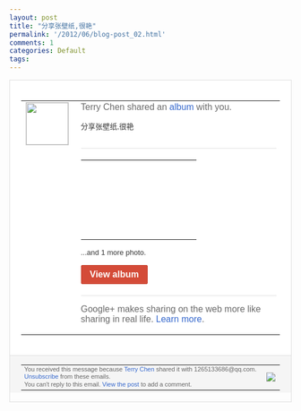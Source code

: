 ```yaml
---
layout: post
title: "分享张壁纸,很艳"
permalink: '/2012/06/blog-post_02.html'
comments: 1
categories: Default
tags: 
---
```

<div style="border:solid 1px #dfdfdf;color:#686868;font:13px Arial"><div style="background-color:#fff;padding:20px;"><table cellpadding="0" cellspacing="0"><tr><td style="padding-right:15px;vertical-align:top"><a href="https://plus.google.com/_/notifications/ngemlink?&amp;emid=CLjW48rVr7ACFQQGQAodvX8AAA&amp;path=%2F108643996575278738906&amp;dt=1338644020917"><img height="75" src="https://lh3.googleusercontent.com/-KKRGTyJ5Bl0/AAAAAAAAAAI/AAAAAAAAEEY/jllxqER5dCk/s75-c-k-a/photo.jpg" style="border:solid 1px #cccccc;" width="75"/></a></td><td style="width:578px;color:#333;font:13px Arial;vertical-align:top;"><div style="color:#686868;font:16px Arial;;padding-bottom:15px">Terry Chen shared an <a href="https://plus.google.com/_/notifications/ngemlink?&amp;emid=CLjW48rVr7ACFQQGQAodvX8AAA&amp;path=%2Fphotos%2F108643996575278738906%2Falbum%2F5741660315188828673%3Fgpinv%3DAMIXal-O4n76Wjhk8Rh58p_xPO0_Qw9Tfc1uNbEPkTQS3X761HIjvwM8A-aOecCUIN82OkRMLyNKEdcQNAsdIMRyw2ce5PO61vhxe8AAZ-6YROnt1pO1QRA&amp;dt=1338644020917" style="color:#3366CC;text-decoration:none;">album</a> with you.</div><div style="padding-bottom:10px">分享张壁纸,很艳</div><div style="margin:20px 0;border-bottom:solid 1px #dfdfdf"></div><table cellpadding="0" cellspacing="0" style="margin-bottom:15px"><tr><td background="https://lh5.googleusercontent.com/-4e3hW5fvUsk/T8oWIFImSWI/AAAAAAAAJP0/AAFPZ3xGNBw/h142/Windows8_09.jpg" colspan="3" height="142px" style="background-repeat:no-repeat" width="190px"><a href="https://plus.google.com/_/notifications/ngemlink?&amp;emid=CLjW48rVr7ACFQQGQAodvX8AAA&amp;path=%2Fphotos%2F108643996575278738906%2Falbum%2F5741660315188828673%3Fgpinv%3DAMIXal-O4n76Wjhk8Rh58p_xPO0_Qw9Tfc1uNbEPkTQS3X761HIjvwM8A-aOecCUIN82OkRMLyNKEdcQNAsdIMRyw2ce5PO61vhxe8AAZ-6YROnt1pO1QRA&amp;dt=1338644020917" style="text-decoration:none;display:block;height:100%"></a></td></tr></table><div style="margin-bottom:15px">...and 1 more photo.</div><a href="https://plus.google.com/_/notifications/ngemlink?&amp;emid=CLjW48rVr7ACFQQGQAodvX8AAA&amp;path=%2Fphotos%2F108643996575278738906%2Falbum%2F5741660315188828673%3Fgpinv%3DAMIXal-O4n76Wjhk8Rh58p_xPO0_Qw9Tfc1uNbEPkTQS3X761HIjvwM8A-aOecCUIN82OkRMLyNKEdcQNAsdIMRyw2ce5PO61vhxe8AAZ-6YROnt1pO1QRA&amp;dt=1338644020917" style="display:inline-block;padding:7px 15px;background-color:#d44b38; color:#fff;font-size:16px; font-weight:bold;border-radius:2px;border:solid 1px #c43b28; white-space:nowrap;text-decoration:none">View album</a><div style="margin-top:20px;border-top:solid 1px #dfdfdf"><div style="padding:15px 0;color:#686868;font:16px Arial;">Google+ makes sharing on the web more like sharing in real life. <a href="http://www.google.com/+/learnmore/" style="color:#3366CC;text-decoration:none;">Learn more</a>.</div></div></td></tr></table></div><div style="border-top:solid 1px #dfdfdf;padding:0 20px; background-color:#f5f5f5"><table cellpadding="0" cellspacing="0" style="height:50px"><tbody><tr><td style="vertical-align:middle;width:100%; color:#636363;font:11px Arial; line-height:120%">You received this message because <a href="https://plus.google.com/_/notifications/ngemlink?&amp;emid=CLjW48rVr7ACFQQGQAodvX8AAA&amp;path=%2F108643996575278738906%3Fgpinv%3DAMIXal-O4n76Wjhk8Rh58p_xPO0_Qw9Tfc1uNbEPkTQS3X761HIjvwM8A-aOecCUIN82OkRMLyNKEdcQNAsdIMRyw2ce5PO61vhxe8AAZ-6YROnt1pO1QRA&amp;dt=1338644020917" style="color:#3366CC;text-decoration:none;">Terry Chen</a> shared it with 1265133686@qq.com. <a href="https://plus.google.com/_/notifications/ngemlink?&amp;emid=CLjW48rVr7ACFQQGQAodvX8AAA&amp;path=%2F_%2Fnonplus%2Femailsettings%3Fgpinv%3DAMIXal-O4n76Wjhk8Rh58p_xPO0_Qw9Tfc1uNbEPkTQS3X761HIjvwM8A-aOecCUIN82OkRMLyNKEdcQNAsdIMRyw2ce5PO61vhxe8AAZ-6YROnt1pO1QRA%26est%3DADH5u8X870Lz3x-KZATgq10Pp6HMQNMi8V7x7iIWtH9_kuvG-9Cbh49urGOwJVq_48XDk1aIHX8APtb85nJwV7KJ0PZoVJAg0BVl76TEZaK-VMj2hSS6FfvYziBbs3XMFXPuXKp1Cz80&amp;dt=1338644020917" style="color:#3366CC;text-decoration:none;">Unsubscribe</a> from these emails.<br/>You can't reply to this email. <a href="https://plus.google.com/_/notifications/ngemlink?&amp;emid=CLjW48rVr7ACFQQGQAodvX8AAA&amp;path=%2F108643996575278738906%2Fposts%2FFKTyUdEmFj5%3Fgpinv%3DAMIXal-O4n76Wjhk8Rh58p_xPO0_Qw9Tfc1uNbEPkTQS3X761HIjvwM8A-aOecCUIN82OkRMLyNKEdcQNAsdIMRyw2ce5PO61vhxe8AAZ-6YROnt1pO1QRA&amp;dt=1338644020917" style="color:#3366CC;text-decoration:none;">View the post</a> to add a comment.<br/></td><td><img src="https://ssl.gstatic.com/s2/oz/images/notifications/logo/google-plus-6617a72bb36cc548861652780c9e6ff1.png"/></td></tr></tbody></table></div></div>